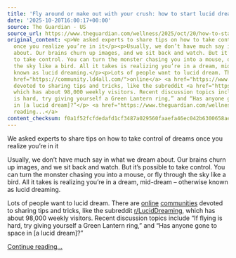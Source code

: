 ```yaml
---
title: 'Fly around or make out with your crush: how to start lucid dreaming'
date: '2025-10-20T16:00:17+00:00'
source: The Guardian - US
source_url: https://www.theguardian.com/wellness/2025/oct/20/how-to-start-lucid-dreaming
original_content: <p>We asked experts to share tips on how to take control of dreams
  once you realize you’re in it</p><p>Usually, we don’t have much say in what we dream
  about. Our brains churn up images, and we sit back and watch. But it’s possible
  to take control. You can turn the monster chasing you into a mouse, or fly through
  the sky like a bird. All it takes is realizing you’re in a dream, mid-dream – otherwise
  known as lucid dreaming.</p><p>Lots of people want to lucid dream. There are <a
  href="https://community.ld4all.com/">online</a> <a href="https://www.facebook.com/groups/thelucidhive/">communities</a>
  devoted to sharing tips and tricks, like the subreddit <a href="https://www.reddit.com/r/LucidDreaming/">r/LucidDreaming</a>,
  which has about 98,000 weekly visitors. Recent discussion topics include “If flying
  is hard, try giving yourself a Green Lantern ring,” and “Has anyone gone to space
  in [a lucid dream]?”</p> <a href="https://www.theguardian.com/wellness/2025/oct/20/how-to-start-lucid-dreaming">Continue
  reading...</a>
content_checksum: f0a1f52fcfdedafd1cf3487a029560faaefa46ec042b6300658ae79fc10d70ca
---
```


We asked experts to share tips on how to take control of dreams once you realize you’re in it

Usually, we don’t have much say in what we dream about. Our brains churn up images, and we sit back and watch. But it’s possible to take control. You can turn the monster chasing you into a mouse, or fly through the sky like a bird. All it takes is realizing you’re in a dream, mid-dream – otherwise known as lucid dreaming.

Lots of people want to lucid dream. There are [online](https://community.ld4all.com/) [communities](https://www.facebook.com/groups/thelucidhive/) devoted to sharing tips and tricks, like the subreddit [r/LucidDreaming](https://www.reddit.com/r/LucidDreaming/), which has about 98,000 weekly visitors. Recent discussion topics include “If flying is hard, try giving yourself a Green Lantern ring,” and “Has anyone gone to space in [a lucid dream]?”

 [Continue reading...](https://www.theguardian.com/wellness/2025/oct/20/how-to-start-lucid-dreaming)